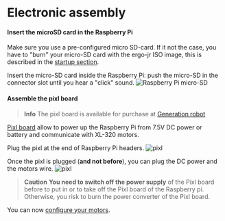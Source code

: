 # Electronic assembly

#### Insert the microSD card in the Raspberry Pi

Make sure you use a pre-configured micro SD-card. If it not the case, you have to "burn" your micro-SD card with the ergo-jr ISO image, this is described in the [startup section](../../installation/burn-an-image-file.md).

Insert the micro-SD card inside the Raspberry Pi: push the micro-SD in the connector slot until you hear a "click" sound. ![Raspberry Pi micro-SD](img/electronic/rpi-sd.jpg)

#### Assemble the pixl board

> **Info** The pixl board is available for purchase at [Generation robot](http://www.generationrobots.com/en/402420-carte-pixl.html)

[Pixl board](https://github.com/poppy-project/pixl) allow to power up the Raspberry Pi from 7.5V DC power or battery and communicate with XL-320 motors.

Plug the pixl at the end of Raspberry Pi headers. ![pixl](img/electronic/pixl-step_1-2.jpg)

Once the pixl is plugged (**and not before**), you can plug the DC power and the motors wire. ![pixl](img/electronic/pixl-step_3-4-5.jpg)

> **Caution** **You need to switch off the power supply** of the Pixl board before to put in or to take off the Pixl board of the Raspberry pi. Otherwise, you risk to burn the power converter of the Pixl board.

You can now [configure your motors](motor-configuration.md).